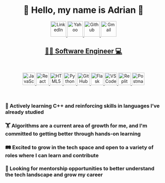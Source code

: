 <div align="center">
  <h1>👋 Hello, my name is Adrian 🙂</h1>
  <a href="https://www.linkedin.com/in/adrian-garza-a85a94322" target="_blank">
    <img src="https://upload.wikimedia.org/wikipedia/commons/c/ca/LinkedIn_logo_initials.png" alt="LinkedIn" width="50" height="50">
  </a>
  <a href="mailto:adriangarza236@yahoo.com" target="_blank">
    <img src=https://images.fastcompany.com/image/upload/wp-cms/uploads/2019/09/6-yahoos-new-logo.jpg alt="Yahoo" width="50" height="50"
  </a>
  <a href="https://github.com/adriangarza236" target="_blank">
    <img src=https://github.githubassets.com/images/modules/logos_page/GitHub-Mark.png alt="Github" width="50" height"50"
  </a>
  <a href="mailto:adriangduran236@gmail.com" target="_blank">
    <img src=https://static.dezeen.com/uploads/2020/10/gmail-google-logo-rebrand-workspace-design_dezeen_2364_sq.jpg alt="Gmail" width="50" height="50"
  </a>
  <h2>👨‍💻 Software Engineer 💻</h2>
</div>
  <br>
<p align="center">
  <a href="https://www.javascript.com/" target="_blank">
    <img src="https://media.licdn.com/dms/image/v2/D4E12AQEJvIa3f7W-_A/article-cover_image-shrink_600_2000/article-cover_image-shrink_600_2000/0/1697645331880?e=2147483647&v=beta&t=cEkEf9R9bb4fGbn6PzfK4R5Sg7Kkh2OVMJUwauQpGPI" alt="JavaScript" height="40" />
  </a>
  <a href="https://react.dev" target="_blank">
    <img src="https://images.icon-icons.com/2699/PNG/512/reactjs_logo_icon_170805.png" alt="React" height="40" />
  </a>
  <a href="https://html.com/" target="_blank">
    <img src="https://www.devopsschool.com/blog/wp-content/uploads/2022/03/html.jpg" alt="HTML5" height="40" />
  </a>
  <a href="https://www.python.org/" target="_blank">
    <img src="https://1000logos.net/wp-content/uploads/2020/08/Python-Logo.jpg" alt="Python" height="40" />
  </a>
  <a href="https://github.com/" target="_blank">
    <img src="https://pngimg.com/uploads/github/github_PNG25.png" alt="GitHub" height="40" />
  </a>
  <a href="https://flask.palletsprojects.com/en/stable/" target="_blank">
    <img src="https://upload.wikimedia.org/wikipedia/commons/3/3c/Flask_logo.svg" alt="Flask" height="40" />
  </a>
  <a href="https://code.visualstudio.com/" target="_blank">
    <img src="https://miro.medium.com/v2/resize:fit:1400/0*ydOn9T3LuyMcTOwO" alt="VS Code" height="40" />
  </a>
  <a href="https://replit.com/" target="_blank">
    <img src="https://cdn.sanity.io/images/bj34pdbp/migration/3c2f2d404a571d2c9fbca934360352698d63433a-1920x900.png" alt="Replit" height="40" />
  </a>
  <a href="https://www.postman.com/" target="_blank">
    <img src="https://upload.wikimedia.org/wikipedia/commons/c/c2/Postman_%28software%29.png" alt="Postman" height="40" />
  </a>
</p>
<br>
<div>
  <h3>🌱 Actively learning C++ and reinforcing skills in languages I’ve already studied</h3>
  <h3>🏋 Algorithms are a current area of growth for me, and I'm committed to getting better through hands-on learning</h3>
  
  <h3>🛤️ Excited to grow in the tech space and open to a variety of roles where I can learn and contribute</h3>
  <h3>🚀 Looking for mentorship opportunities to better understand the tech landscape and grow my career</h3>
</div>
  

